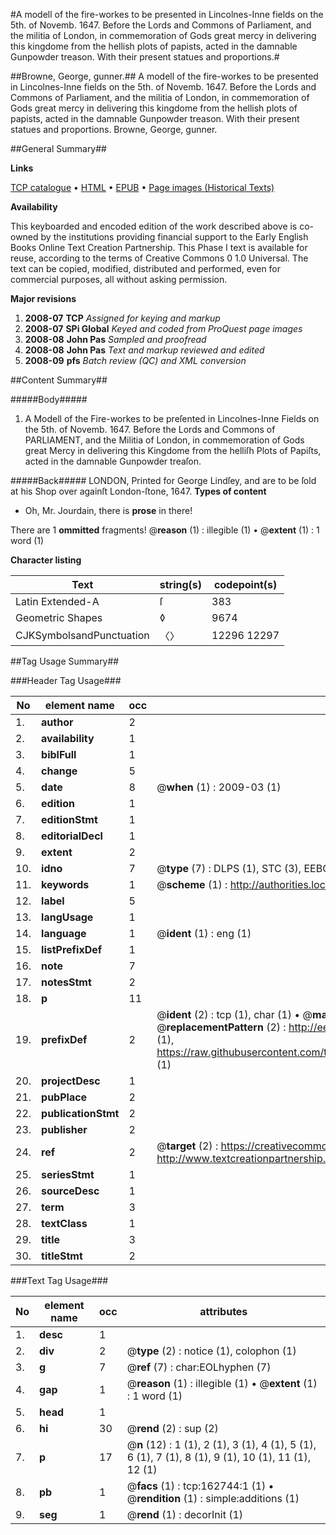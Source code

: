 #A modell of the fire-workes to be presented in Lincolnes-Inne fields on the 5th. of Novemb. 1647. Before the Lords and Commons of Parliament, and the militia of London, in commemoration of Gods great mercy in delivering this kingdome from the hellish plots of papists, acted in the damnable Gunpowder treason. With their present statues and proportions.#

##Browne, George, gunner.##
A modell of the fire-workes to be presented in Lincolnes-Inne fields on the 5th. of Novemb. 1647. Before the Lords and Commons of Parliament, and the militia of London, in commemoration of Gods great mercy in delivering this kingdome from the hellish plots of papists, acted in the damnable Gunpowder treason. With their present statues and proportions.
Browne, George, gunner.

##General Summary##

**Links**

[TCP catalogue](http://www.ota.ox.ac.uk/tcp/)  • 
[HTML](http://tei.it.ox.ac.uk/tcp/Texts-HTML/free/A77/A77668.html)  • 
[EPUB](http://tei.it.ox.ac.uk/tcp/Texts-EPUB/free/A77/A77668.epub) • 
[Page images (Historical Texts)](https://data.historicaltexts.jisc.ac.uk/view?pubId=eebo-99869444e&pageId=eebo-99869444e-162744-1)

**Availability**

This keyboarded and encoded edition of the
	       work described above is co-owned by the institutions
	       providing financial support to the Early English Books
	       Online Text Creation Partnership. This Phase I text is
	       available for reuse, according to the terms of Creative
	       Commons 0 1.0 Universal. The text can be copied,
	       modified, distributed and performed, even for
	       commercial purposes, all without asking permission.

**Major revisions**

1. __2008-07__ __TCP__ *Assigned for keying and markup*
1. __2008-07__ __SPi Global__ *Keyed and coded from ProQuest page images*
1. __2008-08__ __John Pas__ *Sampled and proofread*
1. __2008-08__ __John Pas__ *Text and markup reviewed and edited*
1. __2008-09__ __pfs__ *Batch review (QC) and XML conversion*

##Content Summary##

#####Body#####

1. A Modell of the Fire-workes to be preſented in Lincolnes-Inne Fields on the 5th. of Novemb. 1647. Before the Lords and Commons of PARLIAMENT, and the Militia of London, in commemoration of Gods great Mercy in delivering this Kingdome from the helliſh Plots of Papiſts, acted in the damnable Gunpowder treaſon.

#####Back#####
LONDON, Printed for George Lindſey, and are to be ſold at his Shop over againſt London-ſtone, 1647.
**Types of content**

  * Oh, Mr. Jourdain, there is **prose** in there!

There are 1 **ommitted** fragments! 
 @__reason__ (1) : illegible (1)  •  @__extent__ (1) : 1 word (1)

**Character listing**


|Text|string(s)|codepoint(s)|
|---|---|---|
|Latin Extended-A|ſ|383|
|Geometric Shapes|◊|9674|
|CJKSymbolsandPunctuation|〈〉|12296 12297|

##Tag Usage Summary##

###Header Tag Usage###

|No|element name|occ|attributes|
|---|---|---|---|
|1.|__author__|2||
|2.|__availability__|1||
|3.|__biblFull__|1||
|4.|__change__|5||
|5.|__date__|8| @__when__ (1) : 2009-03 (1)|
|6.|__edition__|1||
|7.|__editionStmt__|1||
|8.|__editorialDecl__|1||
|9.|__extent__|2||
|10.|__idno__|7| @__type__ (7) : DLPS (1), STC (3), EEBO-CITATION (1), PROQUEST (1), VID (1)|
|11.|__keywords__|1| @__scheme__ (1) : http://authorities.loc.gov/ (1)|
|12.|__label__|5||
|13.|__langUsage__|1||
|14.|__language__|1| @__ident__ (1) : eng (1)|
|15.|__listPrefixDef__|1||
|16.|__note__|7||
|17.|__notesStmt__|2||
|18.|__p__|11||
|19.|__prefixDef__|2| @__ident__ (2) : tcp (1), char (1)  •  @__matchPattern__ (2) : ([0-9\-]+):([0-9IVX]+) (1), (.+) (1)  •  @__replacementPattern__ (2) : http://eebo.chadwyck.com/downloadtiff?vid=$1&page=$2 (1), https://raw.githubusercontent.com/textcreationpartnership/Texts/master/tcpchars.xml#$1 (1)|
|20.|__projectDesc__|1||
|21.|__pubPlace__|2||
|22.|__publicationStmt__|2||
|23.|__publisher__|2||
|24.|__ref__|2| @__target__ (2) : https://creativecommons.org/publicdomain/zero/1.0/ (1), http://www.textcreationpartnership.org/docs/. (1)|
|25.|__seriesStmt__|1||
|26.|__sourceDesc__|1||
|27.|__term__|3||
|28.|__textClass__|1||
|29.|__title__|3||
|30.|__titleStmt__|2||


###Text Tag Usage###

|No|element name|occ|attributes|
|---|---|---|---|
|1.|__desc__|1||
|2.|__div__|2| @__type__ (2) : notice (1), colophon (1)|
|3.|__g__|7| @__ref__ (7) : char:EOLhyphen (7)|
|4.|__gap__|1| @__reason__ (1) : illegible (1)  •  @__extent__ (1) : 1 word (1)|
|5.|__head__|1||
|6.|__hi__|30| @__rend__ (2) : sup (2)|
|7.|__p__|17| @__n__ (12) : 1 (1), 2 (1), 3 (1), 4 (1), 5 (1), 6 (1), 7 (1), 8 (1), 9 (1), 10 (1), 11 (1), 12 (1)|
|8.|__pb__|1| @__facs__ (1) : tcp:162744:1 (1)  •  @__rendition__ (1) : simple:additions (1)|
|9.|__seg__|1| @__rend__ (1) : decorInit (1)|
